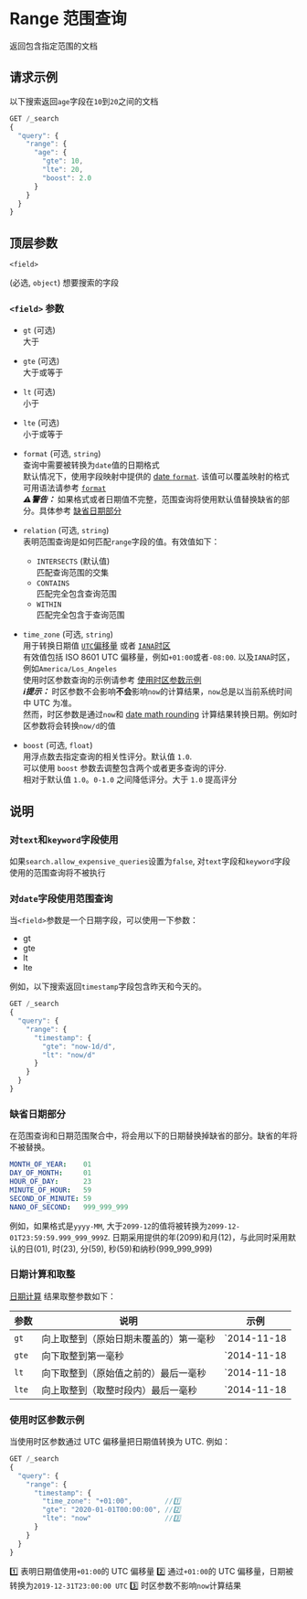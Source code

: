 # Range 范围查询

返回包含指定范围的文档



## 请求示例

以下搜索返回`age`字段在`10`到`20`之间的文档

```js
GET /_search
{
  "query": {
    "range": {
      "age": {
        "gte": 10,
        "lte": 20,
        "boost": 2.0
      }
    }
  }
}
```



## 顶层参数

`<field>`

(必选, `object`) 想要搜索的字段

### `<field>` 参数

- `gt` (可选) <br>
大于

- `gte` (可选) <br>
大于或等于

- `lt` (可选) <br>
小于

- `lte` (可选) <br>
小于或等于

- `format` (可选, `string`) <br>
查询中需要被转换为`date`值的日期格式 <br>
默认情况下，使用字段映射中提供的 [date `format`](https://www.elastic.co/guide/en/elasticsearch/reference/7.15/mapping-date-format.html). 该值可以覆盖映射的格式 <br>
可用语法请参考 [`format`](https://www.elastic.co/guide/en/elasticsearch/reference/7.15/mapping-date-format.html) <br>
***⚠️警告：*** 如果格式或者日期值不完整，范围查询将使用默认值替换缺省的部分。具体参考 [缺省日期部分](https://youtiao66.gitbook.io/es-guide-cn/query-dsl/term-level-queries/range#que-sheng-ri-qi-bu-fen)

- `relation` (可选, `string`) <br>
表明范围查询是如何匹配`range`字段的值。有效值如下：
  * `INTERSECTS` (默认值) <br>
  匹配查询范围的交集
  * `CONTAINS` <br>
  匹配完全包含查询范围
  * `WITHIN` <br>
  匹配完全包含于查询范围

- `time_zone` (可选, `string`) <br>
用于转换日期值 [`UTC`偏移量](https://en.wikipedia.org/wiki/List_of_UTC_time_offsets) 或者 [`IANA`时区](https://en.wikipedia.org/wiki/List_of_tz_database_time_zones) <br>
有效值包括 ISO 8601 UTC 偏移量，例如`+01:00`或者`-08:00`. 以及`IANA`时区，例如`America/Los_Angeles` <br>
使用时区参数查询的示例请参考 [使用时区参数示例](https://youtiao66.gitbook.io/es-guide-cn/query-dsl/term-level-queries/range#shi-yong-shi-qu-can-shu-shi-li) <br>
***ℹ️提示：*** 时区参数不会影响**不会**影响`now`的计算结果，`now`总是以当前系统时间中 UTC 为准。 <br>
然而，时区参数是通过`now`和 [date math rounding](https://www.elastic.co/guide/en/elasticsearch/reference/7.15/common-options.html#date-math) 计算结果转换日期。例如时区参数将会转换`now/d`的值

- `boost` (可选, `float`) <br>
用浮点数去指定查询的相关性评分。默认值 `1.0`. <br>
可以使用 `boost` 参数去调整包含两个或者更多查询的评分. <br>
相对于默认值 `1.0`。`0-1.0` 之间降低评分。大于 `1.0` 提高评分



## 说明
### 对`text`和`keyword`字段使用
如果`search.allow_expensive_queries`设置为`false`, 对`text`字段和`keyword`字段使用的范围查询将不被执行

### 对`date`字段使用范围查询
当`<field>`参数是一个日期字段，可以使用一下参数：

- gt
- gte
- lt
- lte

例如，以下搜索返回`timestamp`字段包含昨天和今天的。

```js
GET /_search
{
  "query": {
    "range": {
      "timestamp": {
        "gte": "now-1d/d",
        "lt": "now/d"
      }
    }
  }
}
```

### 缺省日期部分
在范围查询和日期范围聚合中，将会用以下的日期替换掉缺省的部分。缺省的年将不被替换。

```yml
MONTH_OF_YEAR:    01
DAY_OF_MONTH:     01
HOUR_OF_DAY:      23
MINUTE_OF_HOUR:   59
SECOND_OF_MINUTE: 59
NANO_OF_SECOND:   999_999_999
```

例如，如果格式是`yyyy-MM`, 大于`2099-12`的值将被转换为`2099-12-01T23:59:59.999_999_999Z`. 日期采用提供的年(2099)和月(12)，与此同时采用默认的日(01), 时(23), 分(59), 秒(59)和纳秒(999_999_999)

### 日期计算和取整
[日期计算](https://www.elastic.co/guide/en/elasticsearch/reference/7.15/common-options.html#date-math) 结果取整参数如下：

| 参数 | 说明 | 示例 |
| --- | --- | --- |
| `gt`  | 向上取整到（原始日期未覆盖的）第一毫秒 | `2014-11-18||/M`向上取整到`2014-12-01T00:00:00.000`, 不包括整个十一月 |
| `gte` | 向下取整到第一毫秒                   | `2014-11-18||/M`向下取整到`2014-11-01T00:00:00.000`, 包括整个月 |
| `lt`  | 向下取整到（原始值之前的）最后一毫秒   | `2014-11-18||/M`向下取整到`2014-10-31T23:59:59.999`, 不包括整个十一月 |
| `lte` | 向上取整到（取整时段内）最后一毫秒     | `2014-11-18||/M`向上取整到`2014-11-30T23:59:59.999`, 包括整个月 |

### 使用时区参数示例
当使用时区参数通过 UTC 偏移量把日期值转换为 UTC. 例如：

```js
GET /_search
{
  "query": {
    "range": {
      "timestamp": {
        "time_zone": "+01:00",        //1️⃣
        "gte": "2020-01-01T00:00:00", //2️⃣
        "lte": "now"                  //3️⃣
      }
    }
  }
}
```

1️⃣ 表明日期值使用`+01:00`的 UTC 偏移量
2️⃣ 通过`+01:00`的 UTC 偏移量，日期被转换为`2019-12-31T23:00:00 UTC`
3️⃣ 时区参数不影响`now`计算结果
